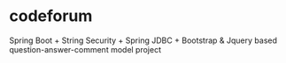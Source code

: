 # codeforum

Spring Boot + String Security + Spring JDBC + Bootstrap & Jquery based question-answer-comment model project
